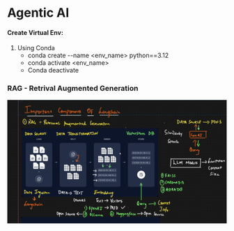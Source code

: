 # Agentic AI

#### Create Virtual Env:
1. Using Conda
    - conda create --name <env_name> python==3.12
    - conda activate <env_name>
    - Conda deactivate

### RAG - Retrival Augmented Generation
![ RAG ](data/image.png)
